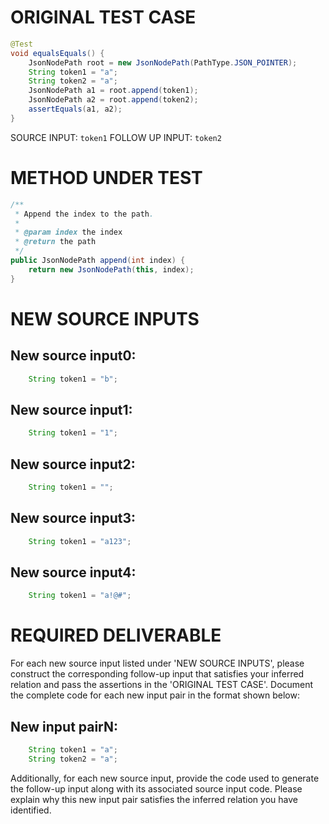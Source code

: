 # ORIGINAL TEST CASE
```java
@Test
void equalsEquals() {
    JsonNodePath root = new JsonNodePath(PathType.JSON_POINTER);
    String token1 = "a";
    String token2 = "a";
    JsonNodePath a1 = root.append(token1);
    JsonNodePath a2 = root.append(token2);
    assertEquals(a1, a2);
}

```
SOURCE INPUT: `token1`
FOLLOW UP INPUT: `token2`


# METHOD UNDER TEST
```java
/**
 * Append the index to the path.
 *
 * @param index the index
 * @return the path
 */
public JsonNodePath append(int index) {
    return new JsonNodePath(this, index);
}

```


# NEW SOURCE INPUTS
## New source input0:
```java
    String token1 = "b";
```

## New source input1:
```java
    String token1 = "1";
```

## New source input2:
```java
    String token1 = "";
```

## New source input3:
```java
    String token1 = "a123";
```

## New source input4:
```java
    String token1 = "a!@#";
```



# REQUIRED DELIVERABLE
For each new source input listed under 'NEW SOURCE INPUTS', please construct the corresponding follow-up input that satisfies your inferred relation and pass the assertions in the 'ORIGINAL TEST CASE'. Document the complete code for each new input pair in the format shown below:
## New input pairN:
```java
    String token1 = "a";
    String token2 = "a";
```

Additionally, for each new source input, provide the code used to generate the follow-up input along with its associated source input code. Please explain why this new input pair satisfies the inferred relation you have identified.